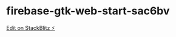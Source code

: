 # firebase-gtk-web-start-sac6bv

[Edit on StackBlitz ⚡️](https://stackblitz.com/edit/firebase-gtk-web-start-sac6bv)